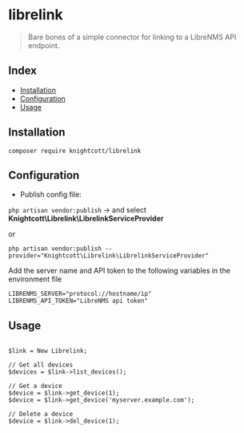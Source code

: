 # librelink
> Bare bones of a simple connector for linking to a LibreNMS API endpoint.

## Index
* [Installation](#installation)
* [Configuration](#configuration)
* [Usage](#usage)

## Installation
```
composer require knightcott/librelink
```

## Configuration
* Publish config file:

`php artisan vendor:publish` -> and select **Knightcott\Librelink\LibrelinkServiceProvider**

or

`php artisan vendor:publish --provider="Knightcott\Librelink\LibrelinkServiceProvider"`


Add the server name and API token to the following variables in the environment file
```
LIBRENMS_SERVER="protocol://hostname/ip"
LIBRENMS_API_TOKEN="LibreNMS api token"
```

## Usage

```use Knightcott\Librelink\Librelink;

$link = New Librelink;

// Get all devices
$devices = $link->list_devices();

// Get a device
$device = $link->get_device(1);
$device = $link->get_device('myserver.example.com');

// Delete a device
$device = $link->del_device(1);
```
